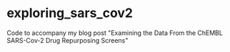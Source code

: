 # exploring_sars_cov2
Code to accompany my blog post "Examining the Data From the ChEMBL SARS-Cov-2 Drug Repurposing Screens"
